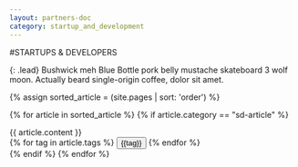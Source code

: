 ```yaml
---
layout: partners-doc
category: startup_and_development
---
```

#STARTUPS & DEVELOPERS

{: .lead}
Bushwick meh Blue Bottle pork belly mustache skateboard 3 wolf moon. Actually beard single-origin coffee, dolor sit amet.

{% assign sorted_article = (site.pages | sort: 'order') %}

{% for article in sorted_article %}
    {% if article.category == "sd-article" %}
<div class="sd-article">
    <div class="article-body">
        {{ article.content }}
    </div>
    <div class="article-tags">
        {% for tag in article.tags %}
            <button class="tag-btn" tag="{{tag}}">{{tag}}</button>
        {% endfor %}
    </div>
</div>
    {% endif %}
{% endfor %}

<script>
    // Get list of upcoming events
    var uniqueUpcoming = [].map.call($(".sd-article").find(".tag-btn"),function(item){
        return '<li><a href="#' + item.textContent + '" class="tag-menu-btn">' + item.textContent + '</a></li>';;
    }).filter( function(value, index, self) {
        return self.indexOf(value) === index;
    }).join("");

    if(uniqueUpcoming !== ""){
      $(".sd-tags-list").append(uniqueUpcoming);
    }

</script>